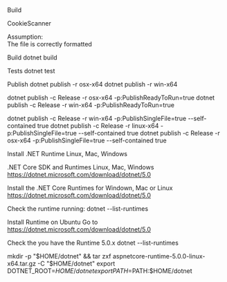 ﻿

Build 


CookieScanner

Assumption:  
The file is correctly formatted 


Build 
dotnet build 

Tests
dotnet test



Publish 
dotnet publish -r osx-x64
dotnet publish -r win-x64

dotnet publish -c Release -r osx-x64 -p:PublishReadyToRun=true
dotnet publish -c Release -r win-x64 -p:PublishReadyToRun=true


dotnet publish -c Release -r win-x64 -p:PublishSingleFile=true --self-contained true
dotnet publish -c Release -r linux-x64 -p:PublishSingleFile=true --self-contained true
dotnet publish -c Release -r osx-x64 -p:PublishSingleFile=true --self-contained true



Install .NET Runtime Linux, Mac, Windows 

.NET Core SDK and Runtimes  Linux, Mac, Windows 
https://dotnet.microsoft.com/download/dotnet/5.0



Install the .NET Core Runtimes for Windown, Mac or Linux
https://dotnet.microsoft.com/download/dotnet/5.0

Check the runtime running:
dotnet --list-runtimes




Install Runtime on Ubuntu
Go to https://dotnet.microsoft.com/download/dotnet/5.0


Check the you have the Runtime 5.0.x
dotnet --list-runtimes






mkdir -p "$HOME/dotnet" && tar zxf aspnetcore-runtime-5.0.0-linux-x64.tar.gz -C "$HOME/dotnet"
export DOTNET_ROOT=$HOME/dotnet
export PATH=$PATH:$HOME/dotnet

